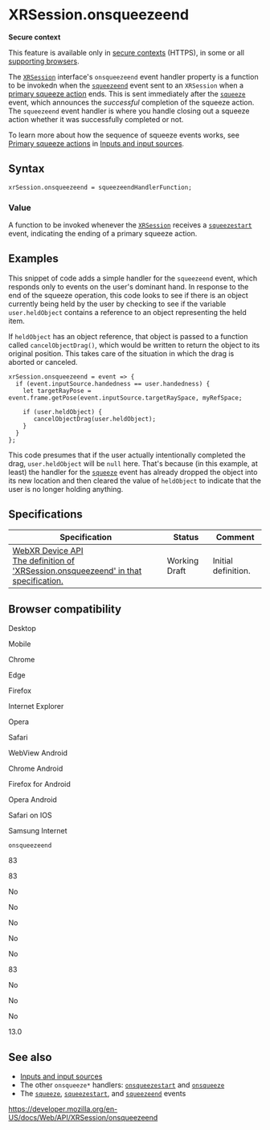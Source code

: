 XRSession.onsqueezeend
======================

**Secure context**

This feature is available only in [secure contexts](https://developer.mozilla.org/en-US/docs/Web/Security/Secure_Contexts) (HTTPS), in some or all [supporting browsers](#browser_compatibility).

The [`XRSession`](../xrsession) interface's `onsqueezeend` event handler property is a function to be invokedn when the [`squeezeend`](squeezeend_event) event sent to an `XRSession` when a [primary squeeze action](../webxr_device_api/inputs#primary_squeeze_actions) ends. This is sent immediately after the [`squeeze`](squeeze_event) event, which announces the *successful* completion of the squeeze action. The `squeezeend` event handler is where you handle closing out a squeeze action whether it was successfully completed or not.

To learn more about how the sequence of squeeze events works, see [Primary squeeze actions](#) in [Inputs and input sources](../webxr_device_api/inputs).

Syntax
------

    xrSession.onsqueezeend = squeezeendHandlerFunction;

### Value

A function to be invoked whenever the [`XRSession`](../xrsession) receives a [`squeezestart`](squeezeend_event) event, indicating the ending of a primary squeeze action.

Examples
--------

This snippet of code adds a simple handler for the `squeezeend` event, which responds only to events on the user's dominant hand. In response to the end of the squeeze operation, this code looks to see if there is an object currently being held by the user by checking to see if the variable `user.heldObject` contains a reference to an object representing the held item.

If `heldObject` has an object reference, that object is passed to a function called `cancelObjectDrag()`, which would be written to return the object to its original position. This takes care of the situation in which the drag is aborted or canceled.

    xrSession.onsqueezeend = event => {
      if (event.inputSource.handedness == user.handedness) {
        let targetRayPose = event.frame.getPose(event.inputSource.targetRaySpace, myRefSpace;

        if (user.heldObject) {
           cancelObjectDrag(user.heldObject);
        }
      }
    };

This code presumes that if the user actually intentionally completed the drag, `user.heldObject` will be `null` here. That's because (in this example, at least) the handler for the [`squeeze`](squeeze_event) event has already dropped the object into its new location and then cleared the value of `heldObject` to indicate that the user is no longer holding anything.

Specifications
--------------

<table><thead><tr class="header"><th>Specification</th><th>Status</th><th>Comment</th></tr></thead><tbody><tr class="odd"><td><a href="https://immersive-web.github.io/webxr/#dom-xrsession-onsqueezeend">WebXR Device API<br />
<span class="small">The definition of 'XRSession.onsqueezeend' in that specification.</span></a></td><td><span class="spec-wd">Working Draft</span></td><td>Initial definition.</td></tr></tbody></table>

Browser compatibility
---------------------

Desktop

Mobile

Chrome

Edge

Firefox

Internet Explorer

Opera

Safari

WebView Android

Chrome Android

Firefox for Android

Opera Android

Safari on IOS

Samsung Internet

`onsqueezeend`

83

83

No

No

No

No

No

83

No

No

No

13.0

See also
--------

-   [Inputs and input sources](../webxr_device_api/inputs)
-   The other `onsqueeze*` handlers: [`onsqueezestart`](onsqueezestart) and [`onsqueeze`](onsqueeze)
-   The [`squeeze`](squeeze_event), [`squeezestart`](squeezestart_event), and [`squeezeend`](squeezeend_event) events

<a href="https://developer.mozilla.org/en-US/docs/Web/API/XRSession/onsqueezeend" class="_attribution-link">https://developer.mozilla.org/en-US/docs/Web/API/XRSession/onsqueezeend</a>
